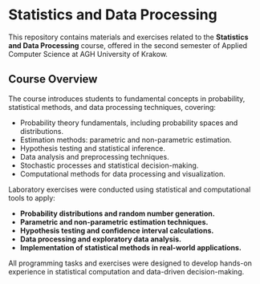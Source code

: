# Statistics and Data Processing
This repository contains materials and exercises related to the **Statistics and Data Processing** course, offered in the second semester of Applied Computer Science at AGH University of Krakow.

## Course Overview
The course introduces students to fundamental concepts in probability, statistical methods, and data processing techniques, covering:

- Probability theory fundamentals, including probability spaces and distributions.
- Estimation methods: parametric and non-parametric estimation.
- Hypothesis testing and statistical inference.
- Data analysis and preprocessing techniques.
- Stochastic processes and statistical decision-making.
- Computational methods for data processing and visualization.

Laboratory exercises were conducted using statistical and computational tools to apply:

- **Probability distributions and random number generation.**
- **Parametric and non-parametric estimation techniques.**
- **Hypothesis testing and confidence interval calculations.**
- **Data processing and exploratory data analysis.**
- **Implementation of statistical methods in real-world applications.**

All programming tasks and exercises were designed to develop hands-on experience in statistical computation and data-driven decision-making.
